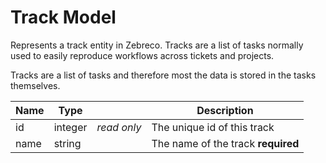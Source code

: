 # Track Model

Represents a track entity in Zebreco. Tracks are a list of tasks normally used to easily reproduce workflows across tickets and projects.

Tracks are a list of tasks and therefore most the data is stored in the tasks themselves.


| Name  | Type      |               | Description                       |
|-------|-----------|---------------|-----------------------------------|
| id    | integer   | _read only_   | The unique id of this track       |
| name  | string    |               | The name of the track **required**|